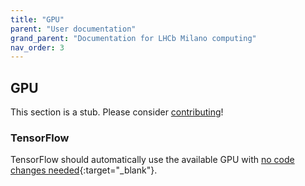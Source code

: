 ```yaml
---
title: "GPU"
parent: "User documentation"
grand_parent: "Documentation for LHCb Milano computing"
nav_order: 3
---
```


## GPU

This section is a stub. Please consider [contributing](https://github.com/LHCb-Milano/LHCb-MI-Computing)!

### TensorFlow

TensorFlow should automatically use the available GPU with [no code changes needed](https://www.tensorflow.org/guide/gpu){:target="_blank"}.
